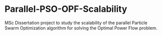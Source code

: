 # Parallel-PSO-OPF-Scalability
MSc Dissertation project to study the scalability of the parallel Particle Swarm Optimization algorithm for solving the Optimal Power Flow problem.
